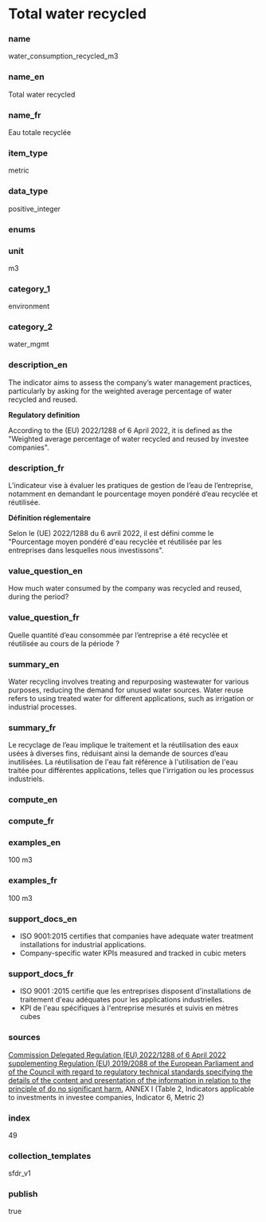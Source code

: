 # Total water recycled

### name

water_consumption_recycled_m3

### name_en

Total water recycled

### name_fr

Eau totale recyclée

### item_type

metric

### data_type

positive_integer

### enums



### unit

m3

### category_1

environment

### category_2

water_mgmt

### description_en

The indicator aims to assess the company’s water management practices, particularly by asking for
the weighted average percentage of water recycled and reused.

**Regulatory definition**

According to the (EU) 2022/1288 of 6 April 2022, it is defined as the "Weighted average percentage
of water recycled and reused by investee companies".


### description_fr

L’indicateur vise à évaluer les pratiques de gestion de l’eau de l’entreprise, notamment en
demandant le pourcentage moyen pondéré d’eau recyclée et réutilisée.

**Définition réglementaire**

Selon le (UE) 2022/1288 du 6 avril 2022, il est défini comme le "Pourcentage moyen pondéré d'eau
recyclée et réutilisée par les entreprises dans lesquelles nous investissons".

### value_question_en

How much water consumed by the company was recycled and reused, during the period?

### value_question_fr

Quelle quantité d’eau consommée par l’entreprise a été recyclée et réutilisée au cours de la
période ?

### summary_en

Water recycling involves treating and repurposing wastewater for various purposes,
reducing the demand for unused water sources. Water reuse refers to using treated water
for different applications, such as irrigation or industrial processes. 

### summary_fr

Le recyclage de l’eau implique le traitement et la réutilisation des eaux usées à diverses fins,
réduisant ainsi la demande de sources d’eau inutilisées. La réutilisation de l'eau fait référence
à l'utilisation de l'eau traitée pour différentes applications, telles que l'irrigation ou les
processus industriels.

### compute_en



### compute_fr



### examples_en

100 m3

### examples_fr

100 m3

### support_docs_en

- ISO 9001:2015 certifies that companies have adequate water treatment installations for industrial
applications.
- Company-specific water KPIs measured and tracked in cubic meters

### support_docs_fr

- ISO 9001 :2015 certifie que les entreprises disposent d'installations de traitement d'eau
adéquates pour les applications industrielles.
- KPI de l'eau spécifiques à l'entreprise mesurés et suivis en mètres cubes

### sources

[Commission Delegated Regulation (EU) 2022/1288 of 6 April 2022 supplementing Regulation (EU) 2019/2088 of the European Parliament and of the Council with regard to regulatory technical standards specifying the details of the content and presentation of the information in relation to the principle of do no significant harm.](https://eur-lex.europa.eu/eli/reg_del/2022/1288/oj)
ANNEX I (Table 2, Indicators applicable to investments in investee companies, Indicator 6, Metric 2)
            
### index

49

### collection_templates

sfdr_v1

### publish

true
